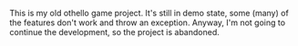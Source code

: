 This is my old othello game project.
It's still in demo state, some (many) of the features don't work and throw an exception.
Anyway, I'm not going to continue the development, so the project is abandoned.